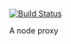 [![Build Status](https://travis-ci.org/sabind/node-proxy.svg)](https://travis-ci.org/sabind/node-proxy)

A node proxy
